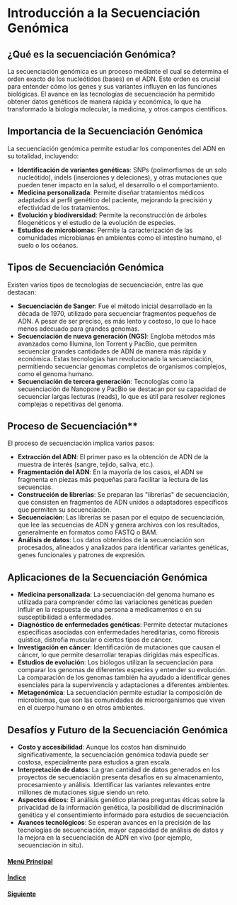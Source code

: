 # Introducción a la Secuenciación Genómica

## ¿Qué es la secuenciación Genómica?
La secuenciación genómica es un proceso mediante el cual se determina el orden exacto de los nucleótidos (bases) en el ADN. Este orden es crucial para entender cómo los genes y sus variantes influyen en las funciones biológicas. El avance en las tecnologías de secuenciación ha permitido obtener datos genéticos de manera rápida y económica, lo que ha transformado la biología molecular, la medicina, y otros campos científicos.

## Importancia de la Secuenciación Genómica

La secuenciación genómica permite estudiar los componentes del ADN en su totalidad, incluyendo:
   - **Identificación de variantes genéticas**: SNPs (polimorfismos de un solo nucleótido), indels (inserciones y deleciones), y otras mutaciones que pueden tener impacto en la salud, el desarrollo o el comportamiento.
   - **Medicina personalizada**: Permite diseñar tratamientos médicos adaptados al perfil genético del paciente, mejorando la precisión y efectividad de los tratamientos.
   - **Evolución y biodiversidad**: Permite la reconstrucción de árboles filogenéticos y el estudio de la evolución de especies.
   - **Estudios de microbiomas**: Permite la caracterización de las comunidades microbianas en ambientes como el intestino humano, el suelo o los océanos.

## Tipos de Secuenciación Genómica
Existen varios tipos de tecnologías de secuenciación, entre las que destacan:
   - **Secuenciación de Sanger**: Fue el método inicial desarrollado en la década de 1970, utilizado para secuenciar fragmentos pequeños de ADN. A pesar de ser preciso, es más lento y costoso, lo que lo hace menos adecuado para grandes genomas.
   - **Secuenciación de nueva generación (NGS)**: Engloba métodos más avanzados como Illumina, Ion Torrent y PacBio, que permiten secuenciar grandes cantidades de ADN de manera más rápida y económica. Estas tecnologías han revolucionado la secuenciación, permitiendo secuenciar genomas completos de organismos complejos, como el genoma humano.
   - **Secuenciación de tercera generación**: Tecnologías como la secuenciación de Nanopore y PacBio se destacan por su capacidad de secuenciar largas lecturas (reads), lo que es útil para resolver regiones complejas o repetitivas del genoma.

## Proceso de Secuenciación**
El proceso de secuenciación implica varios pasos:
   - **Extracción del ADN**: El primer paso es la obtención de ADN de la muestra de interés (sangre, tejido, saliva, etc.).
   - **Fragmentación del ADN**: En la mayoría de los casos, el ADN se fragmenta en piezas más pequeñas para facilitar la lectura de las secuencias.
   - **Construcción de librerías**: Se preparan las "librerías" de secuenciación, que consisten en fragmentos de ADN unidos a adaptadores específicos que permiten su secuenciación.
   - **Secuenciación**: Las librerías se pasan por el equipo de secuenciación, que lee las secuencias de ADN y genera archivos con los resultados, generalmente en formatos como FASTQ o BAM.
   - **Análisis de datos**: Los datos obtenidos de la secuenciación son procesados, alineados y analizados para identificar variantes genéticas, genes funcionales y patrones de expresión.

## Aplicaciones de la Secuenciación Genómica
   - **Medicina personalizada**: La secuenciación del genoma humano es utilizada para comprender cómo las variaciones genéticas pueden influir en la respuesta de una persona a medicamentos o en su susceptibilidad a enfermedades.
   - **Diagnóstico de enfermedades genéticas**: Permite detectar mutaciones específicas asociadas con enfermedades hereditarias, como fibrosis quística, distrofia muscular o ciertos tipos de cáncer.
   - **Investigación en cáncer**: Identificación de mutaciones que causan el cáncer, lo que permite desarrollar terapias dirigidas más específicas.
   - **Estudios de evolución**: Los biólogos utilizan la secuenciación para comparar los genomas de diferentes especies y entender su evolución. La comparación de los genomas también ha ayudado a identificar genes esenciales para la supervivencia y adaptaciones a diferentes ambientes.
   - **Metagenómica**: La secuenciación permite estudiar la composición de microbiomas, que son las comunidades de microorganismos que viven en el cuerpo humano o en otros ambientes.

## Desafíos y Futuro de la Secuenciación Genómica
   - **Costo y accesibilidad**: Aunque los costos han disminuido significativamente, la secuenciación genómica todavía puede ser costosa, especialmente para estudios a gran escala.
   - **Interpretación de datos**: La gran cantidad de datos generados en los proyectos de secuenciación presenta desafíos en su almacenamiento, procesamiento y análisis. Identificar las variantes relevantes entre millones de mutaciones sigue siendo un reto.
   - **Aspectos éticos**: El análisis genético plantea preguntas éticas sobre la privacidad de la información genética, la posibilidad de discriminación genética y el consentimiento informado para estudios de secuenciación.
   - **Avances tecnológicos**: Se esperan avances en la precisión de las tecnologías de secuenciación, mayor capacidad de análisis de datos y la mejora en la secuenciación de ADN en vivo (por ejemplo, secuenciación in situ).

#### [Menú Principal](../../index.md)
#### [Índice](./index.md)
#### [Siguiente](./02_fundamentosmapeo.md)